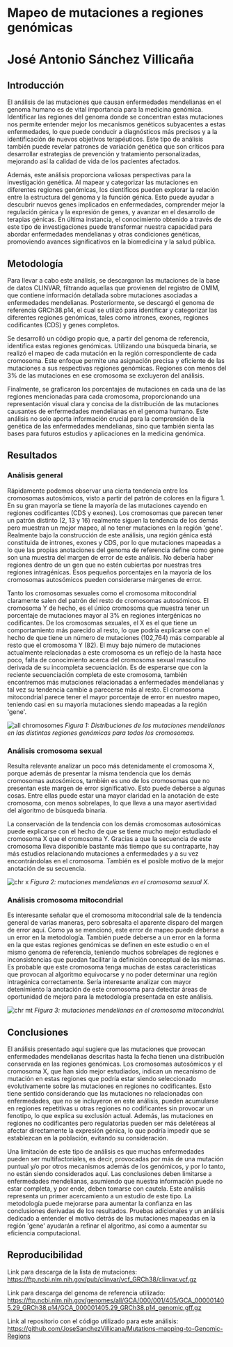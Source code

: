 # Mapeo de mutaciones a regiones genómicas

# José Antonio Sánchez Villicaña

## Introducción

El análisis de las mutaciones que causan enfermedades mendelianas en el genoma humano es de vital importancia para la medicina genómica. Identificar las regiones del genoma donde se concentran estas mutaciones nos permite entender mejor los mecanismos genéticos subyacentes a estas enfermedades, lo que puede conducir a diagnósticos más precisos y a la identificación de nuevos objetivos terapéuticos. Este tipo de análisis también puede revelar patrones de variación genética que son críticos para desarrollar estrategias de prevención y tratamiento personalizadas, mejorando así la calidad de vida de los pacientes afectados.

Además, este análisis proporciona valiosas perspectivas para la investigación genética. Al mapear y categorizar las mutaciones en diferentes regiones genómicas, los científicos pueden explorar la relación entre la estructura del genoma y la función génica. Esto puede ayudar a descubrir nuevos genes implicados en enfermedades, comprender mejor la regulación génica y la expresión de genes, y avanzar en el desarrollo de terapias génicas. En última instancia, el conocimiento obtenido a través de este tipo de investigaciones puede transformar nuestra capacidad para abordar enfermedades mendelianas y otras condiciones genéticas, promoviendo avances significativos en la biomedicina y la salud pública.

## Metodología

Para llevar a cabo este análisis, se descargaron las mutaciones de la base de datos CLINVAR, filtrando aquellas que provienen del registro de OMIM, que contiene información detallada sobre mutaciones asociadas a enfermedades mendelianas. Posteriormente, se descargó el genoma de referencia GRCh38.p14, el cual se utilizó para identificar y categorizar las diferentes regiones genómicas, tales como intrones, exones, regiones codificantes (CDS) y genes completos.

Se desarrolló un código propio que, a partir del genoma de referencia, identifica estas regiones genómicas. Utilizando una búsqueda binaria, se realizó el mapeo de cada mutación en la región correspondiente de cada cromosoma. Este enfoque permite una asignación precisa y eficiente de las mutaciones a sus respectivas regiones genómicas. Regiones con menos del 3% de las mutaciones en ese cromosoma se excluyeron del análisis.

Finalmente, se graficaron los porcentajes de mutaciones en cada una de las regiones mencionadas para cada cromosoma, proporcionando una representación visual clara y concisa de la distribución de las mutaciones causantes de enfermedades mendelianas en el genoma humano. Este análisis no solo aporta información crucial para la comprensión de la genética de las enfermedades mendelianas, sino que también sienta las bases para futuros estudios y aplicaciones en la medicina genómica.

## Resultados

### Análisis general

Rápidamente podemos observar una cierta tendencia entre los cromosomas autosómicos, visto a partir del patrón de colores en la figura 1. En su gran mayoría se tiene la mayoría de las mutaciones cayendo en regiones codificantes (CDS y exones). Los cromosomas que parecen tener un patrón distinto (2, 13 y 16) realmente siguen la tendencia de los demás pero muestran un mejor mapeo, al no tener mutaciones en la región 'gene'. Realmente bajo la construcción de este análisis, una región génica está constituida de intrones, exones y CDS, por lo que mutaciones mapeadas a lo que las propias anotaciones del genoma de referencia define como gene son una muestra del margen de error de este análisis. No debería haber regiones dentro de un gen que no estén cubiertas por nuestras tres regiones intragénicas. Esos pequeños porcentajes en la mayoría de los cromosomas autosómicos pueden considerarse márgenes de error.

Tanto los cromosomas sexuales como el cromosoma mitocondrial claramente salen del patrón del resto de cromosomas autosómicos. El cromosoma Y de hecho, es el único cromosoma que muestra tener un porcentaje de mutaciones mayor al 3% en regiones intergénicas no codificantes. De los cromosomas sexuales, el X es el que tiene un comportamiento más parecido al resto, lo que podría explicarse con el hecho de que tiene un número de mutaciones (102,764) más comparable al resto que el cromosoma Y (82). El muy bajo número de mutaciones actualmente relacionadas a este cromosoma es un reflejo de la hasta hace poco, falta de conocimiento acerca del cromosoma sexual masculino derivada de su incompleta secuenciación. Es de esperarse que con la reciente secuenciación completa de este cromosoma, también encontremos más mutaciones relacionadas a enfermedades mendelianas y tal vez su tendencia cambie a parecerse más al resto. El cromosoma mitocondrial parece tener el mayor porcentaje de error en nuestro mapeo, teniendo casi en su mayoría mutaciones siendo mapeadas a la región 'gene'.

![all chromosomes](./results/all_no_frames.png)
_Figura 1: Distribuciones de las mutaciones mendelianas en las distintas regiones genómicas para todos los cromosomas._

### Análisis cromosoma sexual

Resulta relevante analizar un poco más detenidamente el cromosoma X, porque además de presentar la misma tendencia que los demás cromosomas autosómicos, también es uno de los cromosomas que no presentan este margen de error significativo. Esto puede deberse a algunas cosas. Entre ellas puede estar una mayor claridad en la anotación de este cromosoma, con menos sobrelapes, lo que lleva a una mayor asertividad del algoritmo de búsqueda binaria.

La conservación de la tendencia con los demás cromosomas autosómicas puede explicarse con el hecho de que se tiene mucho mejor estudiado el cromosoma X que el cromosoma Y. Gracias a que la secuencia de este cromosoma lleva disponible bastante más tiempo que su contraparte, hay más estudios relacionando mutaciones a enfermedades y a su vez encontrándolas en el cromosoma. También es el posible motivo de la mejor anotación de su secuencia. 

![chr x](./results/X.png)
_Figura 2: mutaciones mendelianas en el cromosoma sexual X._

### Análisis cromosoma mitocondrial

Es interesante señalar que el cromosoma mitocondrial sale de la tendencia general de varias maneras, pero sobresalta el aparente disparo del margen de error aquí. Como ya se mencionó, este error de mapeo puede deberse a un error en la metodología. También puede deberse a un error en la forma en la que estas regiones genómicas se definen en este estudio o en el mismo genoma de referencia, teniendo muchos sobrelapes de regiones e inconsistencias que puedan facilitar la definición conceptual de las mismas. Es probable que este cromosoma tenga muchas de estas características que provocan al algoritmo equivocarse y no poder determinar una región intragénica correctamente. Sería interesante analizar con mayor detenimiento la anotación de este cromosoma para detectar áreas de oportunidad de mejora para la metodología presentada en este análisis.

![chr mt](./results/MT.png)
_Figura 3: mutaciones mendelianas en el cromosoma mitocondrial._

## Conclusiones

El análisis presentado aquí sugiere que las mutaciones que provocan enfermedades mendelianas descritas hasta la fecha tienen una distribución conservada en las regiones genómicas. Los cromosomas autosómicos y el cromosoma X, que han sido mejor estudiados, indican un mecanismo de mutación en estas regiones que podría estar siendo seleccionado evolutivamente sobre las mutaciones en regiones no codificantes. Esto tiene sentido considerando que las mutaciones no relacionadas con enfermedades, que no se incluyeron en este análisis, pueden acumularse en regiones repetitivas u otras regiones no codificantes sin provocar un fenotipo, lo que explica su exclusión actual. Además, las mutaciones en regiones no codificantes pero regulatorias pueden ser más deletéreas al afectar directamente la expresión génica, lo que podría impedir que se establezcan en la población, evitando su consideración.

Una limitación de este tipo de análisis es que muchas enfermedades pueden ser multifactoriales, es decir, provocadas por más de una mutación puntual y/o por otros mecanismos además de los genómicos, y por lo tanto, no están siendo considerados aquí. Las conclusiones deben limitarse a enfermedades mendelianas, asumiendo que nuestra información puede no estar completa, y por ende, deben tomarse con cautela. Este análisis representa un primer acercamiento a un estudio de este tipo. La metodología puede mejorarse para aumentar la confianza en las conclusiones derivadas de los resultados. Pruebas adicionales y un análisis dedicado a entender el motivo detrás de las mutaciones mapeadas en la región 'gene' ayudarán a refinar el algoritmo, así como a aumentar su eficiencia computacional.

## Reproducibilidad

Link para descarga de la lista de mutaciones: https://ftp.ncbi.nlm.nih.gov/pub/clinvar/vcf_GRCh38/clinvar.vcf.gz

Link para descarga del genoma de referencia utilizado: https://ftp.ncbi.nlm.nih.gov/genomes/all/GCA/000/001/405/GCA_000001405.29_GRCh38.p14/GCA_000001405.29_GRCh38.p14_genomic.gff.gz

Link al repositorio con el código utilizado para este análisis: https://github.com/JoseSanchezVillicana/Mutations-mapping-to-Genomic-Regions

